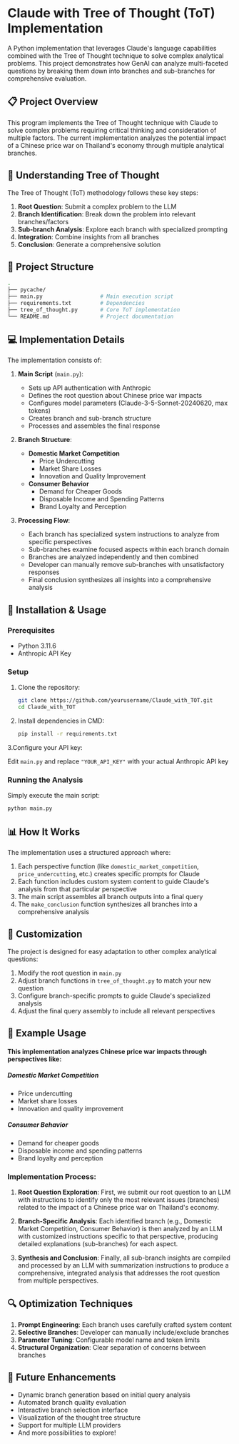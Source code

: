 # Claude with Tree of Thought (ToT) Implementation

A Python implementation that leverages Claude's language capabilities combined with the Tree of Thought technique to solve complex analytical problems. This project demonstrates how GenAI can analyze multi-faceted questions by breaking them down into branches and sub-branches for comprehensive evaluation.

## 📋 Project Overview

This program implements the Tree of Thought technique with Claude to solve complex problems requiring critical thinking and consideration of multiple factors. The current implementation analyzes the potential impact of a Chinese price war on Thailand's economy through multiple analytical branches.

## 🧠 Understanding Tree of Thought

The Tree of Thought (ToT) methodology follows these key steps:

1. **Root Question**: Submit a complex problem to the LLM
2. **Branch Identification**: Break down the problem into relevant branches/factors
3. **Sub-branch Analysis**: Explore each branch with specialized prompting
4. **Integration**: Combine insights from all branches
5. **Conclusion**: Generate a comprehensive solution

## 📁 Project Structure

```bash
.
├── pycache/
├── main.py                  # Main execution script
├── requirements.txt         # Dependencies
├── tree_of_thought.py       # Core ToT implementation
└── README.md                # Project documentation
```

## 💻 Implementation Details

The implementation consists of:

1. **Main Script** (`main.py`):
   - Sets up API authentication with Anthropic
   - Defines the root question about Chinese price war impacts
   - Configures model parameters (Claude-3-5-Sonnet-20240620, max tokens)
   - Creates branch and sub-branch structure
   - Processes and assembles the final response

2. **Branch Structure**:
   - **Domestic Market Competition**
     - Price Undercutting
     - Market Share Losses
     - Innovation and Quality Improvement
   - **Consumer Behavior**
     - Demand for Cheaper Goods
     - Disposable Income and Spending Patterns
     - Brand Loyalty and Perception

3. **Processing Flow**:
   - Each branch has specialized system instructions to analyze from specific perspectives
   - Sub-branches examine focused aspects within each branch domain
   - Branches are analyzed independently and then combined
   - Developer can manually remove sub-branches with unsatisfactory responses
   - Final conclusion synthesizes all insights into a comprehensive analysis

## 🚀 Installation & Usage

### Prerequisites
- Python 3.11.6
- Anthropic API Key

### Setup

1. Clone the repository:
   ```bash
   git clone https://github.com/yourusername/Claude_with_TOT.git
   cd Claude_with_TOT
   ```
   
2. Install dependencies in CMD:
    ```bash
    pip install -r requirements.txt
    ```
3.Configure your API key:

  Edit `main.py` and replace `"YOUR_API_KEY"` with your actual Anthropic API key

### Running the Analysis

Simply execute the main script:

   ```bash
   python main.py
   ```
    
## 📊 How It Works

The implementation uses a structured approach where:

1. Each perspective function (like `domestic_market_competition`, `price_undercutting`, etc.) creates specific prompts for Claude
2. Each function includes custom system content to guide Claude's analysis from that particular perspective
3. The main script assembles all branch outputs into a final query
4. The `make_conclusion` function synthesizes all branches into a comprehensive analysis

## 🔄 Customization

The project is designed for easy adaptation to other complex analytical questions:

1. Modify the root question in `main.py`
2. Adjust branch functions in `tree_of_thought.py` to match your new question
3. Configure branch-specific prompts to guide Claude's specialized analysis
4. Adjust the final query assembly to include all relevant perspectives

## 📝 Example Usage

#### This implementation analyzes Chinese price war impacts through perspectives like:

##### Domestic Market Competition
- Price undercutting
- Market share losses
- Innovation and quality improvement

##### Consumer Behavior
- Demand for cheaper goods
- Disposable income and spending patterns
- Brand loyalty and perception

### Implementation Process:

1. **Root Question Exploration**: First, we submit our root question to an LLM with instructions to identify only the most relevant issues (branches) related to the impact of a Chinese price war on Thailand's economy.

2. **Branch-Specific Analysis**: Each identified branch (e.g., Domestic Market Competition, Consumer Behavior) is then analyzed by an LLM with customized instructions specific to that perspective, producing detailed explanations (sub-branches) for each aspect.

3. **Synthesis and Conclusion**: Finally, all sub-branch insights are compiled and processed by an LLM with summarization instructions to produce a comprehensive, integrated analysis that addresses the root question from multiple perspectives.
   

## 🔍 Optimization Techniques

1. **Prompt Engineering**: Each branch uses carefully crafted system content
2. **Selective Branches**: Developer can manually include/exclude branches
3. **Parameter Tuning**: Configurable model name and token limits
4. **Structural Organization**: Clear separation of concerns between branches

## 🔮 Future Enhancements

- Dynamic branch generation based on initial query analysis
- Automated branch quality evaluation
- Interactive branch selection interface
- Visualization of the thought tree structure
- Support for multiple LLM providers
- And more possibilities to explore!
